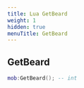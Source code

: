 ```yaml
---
title: Lua GetBeard
weight: 1
hidden: true
menuTitle: GetBeard
---
```

## GetBeard
```lua
mob:GetBeard(); -- int
```